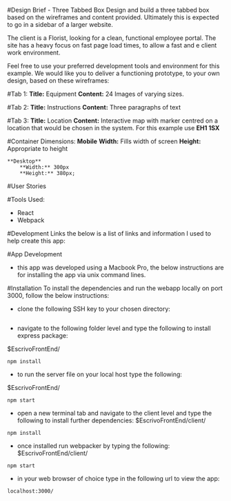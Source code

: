 #Design Brief - Three Tabbed Box
Design and build a three tabbed box based on the wireframes and content provided. Ultimately this is expected to go in a sidebar of a larger website.

The client is a Florist, looking for a clean, functional employee portal. The site has a heavy focus on fast page load times, to allow a fast and e client work environment.

Feel free to use your preferred development tools and environment for this example. We would like you to deliver a functioning prototype, to your own design, based on these wireframes:

#Tab 1:
**Title:**
	Equipment
**Content:**
	24 Images of varying sizes.

#Tab 2:
**Title:**
	Instructions
**Content:**
	Three paragraphs of text

#Tab 3:
**Title:**
	Location
**Content:**
	Interactive map with marker centred on a location that would be chosen in the system.
	For this example use **EH1 1SX**

#Container Dimensions:
	**Mobile**
		**Width:** Fills width of screen
		**Height:** Appropriate to height

	**Desktop**
		**Width:** 300px
		**Height:** 380px;

#User Stories


#Tools Used:
- React
- Webpack

#Development Links
the below is a list of links and information I used to help create this app:

#App Development
- this app was developed using a Macbook Pro, the below instructions are for installing the app via unix command lines.

#Installation
To install the dependencies and run the webapp locally on port 3000, follow the below instructions:
- clone the following SSH key to your chosen directory:
```

```
- navigate to the following folder level and type the following to install express package:

$EscrivoFrontEnd/
```
npm install
```
- to run the server file on your local host type the following:

$EscrivoFrontEnd/
```
npm start
```

- open a new terminal tab and navigate to the client level and type the following to install further dependencies:
$EscrivoFrontEnd/client/
```
npm install
```
- once installed run webpacker by typing the following:
$EscrivoFrontEnd/client/
```
npm start
```

- in your web browser of choice type in the following url to view the app:
```
localhost:3000/
```
